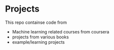 # Projects
This repo containse code from
  - Machine learning related courses from coursera
  - projects from various books
  - example/learning projects
  
